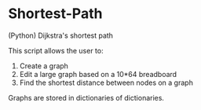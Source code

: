 Shortest-Path
=============

(Python) Dijkstra's shortest path

This script allows the user to:

1.  Create a graph
2.  Edit a large graph based on a 10*64 breadboard
3.  Find the shortest distance between nodes on a graph

Graphs are stored in dictionaries of dictionaries.
